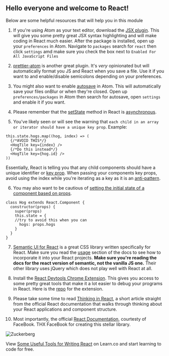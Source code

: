 
## Hello everyone and welcome to React!

Below are some helpful resources that will help you in this module

1. If you're using Atom as your text editor, download the [JSX plugin](https://orktes.github.io/atom-react/). This will give you some pretty great JSX syntax highlighting and will make coding in React much easier. After the package is installed, open up your `preferences` in Atom. Navigate to `packages` search for `react` then click `settings` amd make sure you check the box next to `Enabled For All JavaScript Files`

2. [prettier-atom](https://github.com/prettier/prettier-atom) is another great plugin. It's *very* opinionated but will automatically format you JS and React when you save a file. Use it if you want to and enable/disable semicolons depending on your preferences.

3. You might also want to enable [autosave](https://atom.io/packages/autosave) in Atom. This will automatically save your files onBlur or when they're closed. Open up `preferences/packages` in Atom then search for autosave, open `settings` and enable it if you want.

4. Please remember that the [setState](https://reactjs.org/docs/react-component.html#setstate) method in React is [asynchronous](https://medium.com/@wereHamster/beware-react-setstate-is-asynchronous-ce87ef1a9cf3).

5. You've likely seen or will see the warning that `each child in an array or iterator should have a unique key prop`.
Example: 
```
this.state.hogs.map((hog, index) => (
  {/*AVOID THIS*/}
  <HogTile key={index} />
  {/*Do this instead*/}
  <HogTile key={hog.id} />
))
```
Essentially, React is telling you that any child components should have a unique identifier or [key prop](https://reactjs.org/docs/lists-and-keys.html#keys).  When passing your components key props, avoid using the index while you're iterating as a key as it is an [anti-pattern](https://medium.com/@robinpokorny/index-as-a-key-is-an-anti-pattern-e0349aece318).

6. You may also want to be cautious of [setting the initial state of a component based on props](https://medium.com/@justintulk/react-anti-patterns-props-in-initial-state-28687846cc2e).
```
class Hog extends React.Component {
  constructor(props) {
    super(props)
    this.state = {
    //try to avoid this when you can
      hogs: props.hogs
    }
  }
}
```


7. [Semantic UI for React](https://react.semantic-ui.com/introduction) is a great CSS library written specifically for React. Make sure you read the [usage](https://react.semantic-ui.com/usage) section of the docs to see how to incorporate it into your React projects. **Make sure you're reading the docs for the react version of semantic, not the vanilla JS one.** Their other library uses jQuery which does not play well with React at all.

8. Install the [React Devtools Chrome Extension](https://chrome.google.com/webstore/detail/react-developer-tools/fmkadmapgofadopljbjfkapdkoienihi?hl=en). This gives you access to some pretty great tools that make it a lot easier to debug your programs in React. Here is the [repo](https://github.com/facebook/react-devtools#faq) for the extension.

9. Please take some time to read [Thinking in React](https://reactjs.org/docs/thinking-in-react.html), a short article straight from the official React documentation that walks through thinking about your React applications and component structure.

10. Most importantly, the official [React Documentation](https://reactjs.org/), courtesty of FaceBook. THX FaceBook for creating this stellar library.


![Zuckerberg](https://media.giphy.com/media/MeMue8HRo4Hsc/giphy.gif)


<p class='util--hide'>View <a href='https://learn.co/lessons/some-useful-tools-for-writing-react'>Some Useful Tools for Writing React</a> on Learn.co and start learning to code for free.</p>
